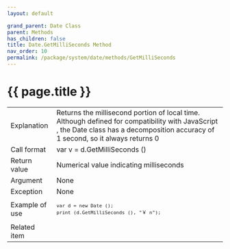```yaml
---
layout: default

grand_parent: Date Class
parent: Methods
has_children: false
title: Date.GetMilliSeconds Method
nav_order: 10
permalink: /package/system/date/methods/GetMilliSeconds
---
```

# {{ page.title }}


<table>
  <tr>
    <td>Explanation</td>
    <td colspan="2">Returns the millisecond portion of local time. Although defined for compatibility with JavaScript , the Date class has a decomposition accuracy of 1 second, so it always returns 0</td>
  </tr>
  <tr>
    <td>Call format</td>
    <td colspan="2">var v = d.GetMilliSeconds ()</td>
  </tr>
  <tr>
    <td>Return value</td>
    <td colspan="2">Numerical value indicating milliseconds</td>
  </tr>  
  <tr>
    <td>Argument</td>
    <td colspan="2">None</td>
  </tr>
    <td>Exception</td>
    <td colspan="2">None</td>
  </tr>
  <tr>
    <td>Example of use</td>
    <td colspan="2"><code><pre>var d = new Date ();
print (d.GetMilliSeconds (), "￥ n");</pre></code></td>
  </tr>
  <tr>
    <td>Related item</td>
    <td colspan="2"></td>
  </tr>
</table>



